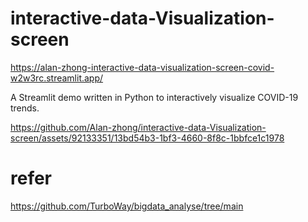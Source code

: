 # interactive-data-Visualization-screen
https://alan-zhong-interactive-data-visualization-screen-covid-w2w3rc.streamlit.app/

A Streamlit demo written in Python to interactively visualize COVID-19 trends.


https://github.com/Alan-zhong/interactive-data-Visualization-screen/assets/92133351/13bd54b3-1bf3-4660-8f8c-1bbfce1c1978

# refer
https://github.com/TurboWay/bigdata_analyse/tree/main
